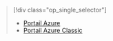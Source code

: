 > [!div class="op_single_selector"]
> * [Portail Azure](../articles/storage/storage-create-storage-account.md)
> * [Portail Azure Classic](../articles/storage/storage-create-storage-account-classic-portal.md)
> 
> 



<!--HONumber=Nov16_HO2-->


